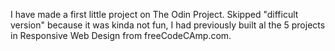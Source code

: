 I have made a first little project on The Odin Project.
Skipped "difficult version" because it was kinda not fun, I had previously built al the 5 projects in Responsive Web Design from freeCodeCAmp.com.
